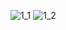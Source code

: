 ![1_1](https://user-images.githubusercontent.com/88171531/183342853-5dda6d11-922b-48e3-87b7-b3d71930ff94.jpg)
![1_2](https://user-images.githubusercontent.com/88171531/183342860-77b736fa-d6c5-4a79-845d-24717ebd7686.jpg)
